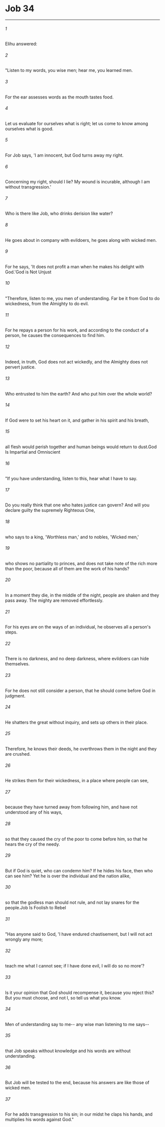 # Job 34
***



###### 1 
Elihu answered: 

###### 2 
"Listen to my words, you wise men; hear me, you learned men. 

###### 3 
For the ear assesses words as the mouth tastes food. 

###### 4 
Let us evaluate for ourselves what is right; let us come to know among ourselves what is good. 

###### 5 
For Job says, 'I am innocent, but God turns away my right. 

###### 6 
Concerning my right, should I lie? My wound is incurable, although I am without transgression.' 

###### 7 
Who is there like Job, who drinks derision like water? 

###### 8 
He goes about in company with evildoers, he goes along with wicked men. 

###### 9 
For he says, 'It does not profit a man when he makes his delight with God.'God is Not Unjust 

###### 10 
"Therefore, listen to me, you men of understanding. Far be it from God to do wickedness, from the Almighty to do evil. 

###### 11 
For he repays a person for his work, and according to the conduct of a person, he causes the consequences to find him. 

###### 12 
Indeed, in truth, God does not act wickedly, and the Almighty does not pervert justice. 

###### 13 
Who entrusted to him the earth? And who put him over the whole world? 

###### 14 
If God were to set his heart on it, and gather in his spirit and his breath, 

###### 15 
all flesh would perish together and human beings would return to dust.God Is Impartial and Omniscient 

###### 16 
"If you have understanding, listen to this, hear what I have to say. 

###### 17 
Do you really think that one who hates justice can govern? And will you declare guilty the supremely Righteous One, 

###### 18 
who says to a king, 'Worthless man,' and to nobles, 'Wicked men,' 

###### 19 
who shows no partiality to princes, and does not take note of the rich more than the poor, because all of them are the work of his hands? 

###### 20 
In a moment they die, in the middle of the night, people are shaken and they pass away. The mighty are removed effortlessly. 

###### 21 
For his eyes are on the ways of an individual, he observes all a person's steps. 

###### 22 
There is no darkness, and no deep darkness, where evildoers can hide themselves. 

###### 23 
For he does not still consider a person, that he should come before God in judgment. 

###### 24 
He shatters the great without inquiry, and sets up others in their place. 

###### 25 
Therefore, he knows their deeds, he overthrows them in the night and they are crushed. 

###### 26 
He strikes them for their wickedness, in a place where people can see, 

###### 27 
because they have turned away from following him, and have not understood any of his ways, 

###### 28 
so that they caused the cry of the poor to come before him, so that he hears the cry of the needy. 

###### 29 
But if God is quiet, who can condemn him? If he hides his face, then who can see him? Yet he is over the individual and the nation alike, 

###### 30 
so that the godless man should not rule, and not lay snares for the people.Job Is Foolish to Rebel 

###### 31 
"Has anyone said to God, 'I have endured chastisement, but I will not act wrongly any more; 

###### 32 
teach me what I cannot see; if I have done evil, I will do so no more'? 

###### 33 
Is it your opinion that God should recompense it, because you reject this? But you must choose, and not I, so tell us what you know. 

###### 34 
Men of understanding say to me-- any wise man listening to me says-- 

###### 35 
that Job speaks without knowledge and his words are without understanding. 

###### 36 
But Job will be tested to the end, because his answers are like those of wicked men. 

###### 37 
For he adds transgression to his sin; in our midst he claps his hands, and multiplies his words against God."

